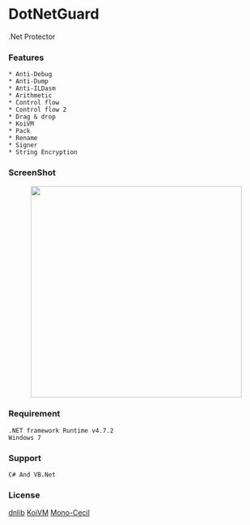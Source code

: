# DotNetGuard
.Net Protector

### Features
    * Anti-Debug
    * Anti-Dump
    * Anti-ILDasm
    * Arithmetic
    * Control flow
    * Control flow 2
    * Drag & drop
    * KoiVM
    * Pack
    * Rename
    * Signer
    * String Encryption
	
### ScreenShot

<section>
<p align="center">
<img src="https://raw.githubusercontent.com/Modify24x7/DotNetGuard/master/image/Capture.jpg" alt="" height="417x" align="center" />
</p>
</section>
	
### Requirement
    .NET framework Runtime v4.7.2
    Windows 7
	
### Support
    C# And VB.Net
	
### License

[dnlib](https://github.com/0xd4d/dnlib/blob/master/LICENSE.txt)
[KoiVM](https://github.com/yck1509/KoiVM/blob/master/README.md)
[Mono-Cecil](https://github.com/mono/cecil/wiki/License)
